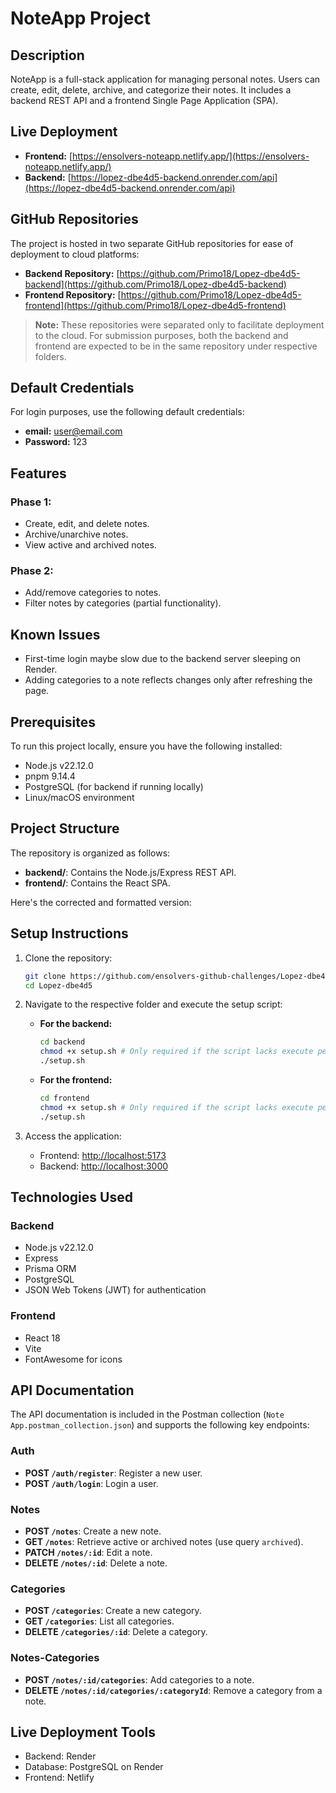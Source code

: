 # NoteApp Project

## Description
NoteApp is a full-stack application for managing personal notes. Users can create, edit, delete, archive, and categorize their notes. It includes a backend REST API and a frontend Single Page Application (SPA).

## Live Deployment
- **Frontend:** [https://ensolvers-noteapp.netlify.app/](https://ensolvers-noteapp.netlify.app/)
- **Backend:** [https://lopez-dbe4d5-backend.onrender.com/api](https://lopez-dbe4d5-backend.onrender.com/api)

## GitHub Repositories
The project is hosted in two separate GitHub repositories for ease of deployment to cloud platforms:
- **Backend Repository:** [https://github.com/Primo18/Lopez-dbe4d5-backend](https://github.com/Primo18/Lopez-dbe4d5-backend)
- **Frontend Repository:** [https://github.com/Primo18/Lopez-dbe4d5-frontend](https://github.com/Primo18/Lopez-dbe4d5-frontend)

> **Note:** These repositories were separated only to facilitate deployment to the cloud. For submission purposes, both the backend and frontend are expected to be in the same repository under respective folders.

## Default Credentials
For login purposes, use the following default credentials:
- **email:** user@email.com
- **Password:** 123

## Features
### Phase 1:
- Create, edit, and delete notes.
- Archive/unarchive notes.
- View active and archived notes.

### Phase 2:
- Add/remove categories to notes.
- Filter notes by categories (partial functionality).

## Known Issues
- First-time login maybe slow due to the backend server sleeping on Render.
- Adding categories to a note reflects changes only after refreshing the page.

## Prerequisites
To run this project locally, ensure you have the following installed:
- Node.js v22.12.0
- pnpm 9.14.4
- PostgreSQL (for backend if running locally)
- Linux/macOS environment

## Project Structure
The repository is organized as follows:
- **backend/**: Contains the Node.js/Express REST API.
- **frontend/**: Contains the React SPA.

Here's the corrected and formatted version:

## Setup Instructions
1. Clone the repository:
   ```bash
   git clone https://github.com/ensolvers-github-challenges/Lopez-dbe4d5.git
   cd Lopez-dbe4d5
   ```

2. Navigate to the respective folder and execute the setup script:
   - **For the backend:**
     ```bash
     cd backend
     chmod +x setup.sh # Only required if the script lacks execute permissions
     ./setup.sh
     ```

   - **For the frontend:**
     ```bash
     cd frontend
     chmod +x setup.sh # Only required if the script lacks execute permissions
     ./setup.sh
     ```

3. Access the application:
   - Frontend: [http://localhost:5173](http://localhost:5173)
   - Backend: [http://localhost:3000](http://localhost:3000)

## Technologies Used
### Backend
- Node.js v22.12.0
- Express
- Prisma ORM
- PostgreSQL
- JSON Web Tokens (JWT) for authentication

### Frontend
- React 18
- Vite
- FontAwesome for icons

## API Documentation
The API documentation is included in the Postman collection (`Note App.postman_collection.json`) and supports the following key endpoints:

### Auth
- **POST `/auth/register`**: Register a new user.
- **POST `/auth/login`**: Login a user.

### Notes
- **POST `/notes`**: Create a new note.
- **GET `/notes`**: Retrieve active or archived notes (use query `archived`).
- **PATCH `/notes/:id`**: Edit a note.
- **DELETE `/notes/:id`**: Delete a note.

### Categories
- **POST `/categories`**: Create a new category.
- **GET `/categories`**: List all categories.
- **DELETE `/categories/:id`**: Delete a category.

### Notes-Categories
- **POST `/notes/:id/categories`**: Add categories to a note.
- **DELETE `/notes/:id/categories/:categoryId`**: Remove a category from a note.

## Live Deployment Tools
- Backend: Render
- Database: PostgreSQL on Render
- Frontend: Netlify
